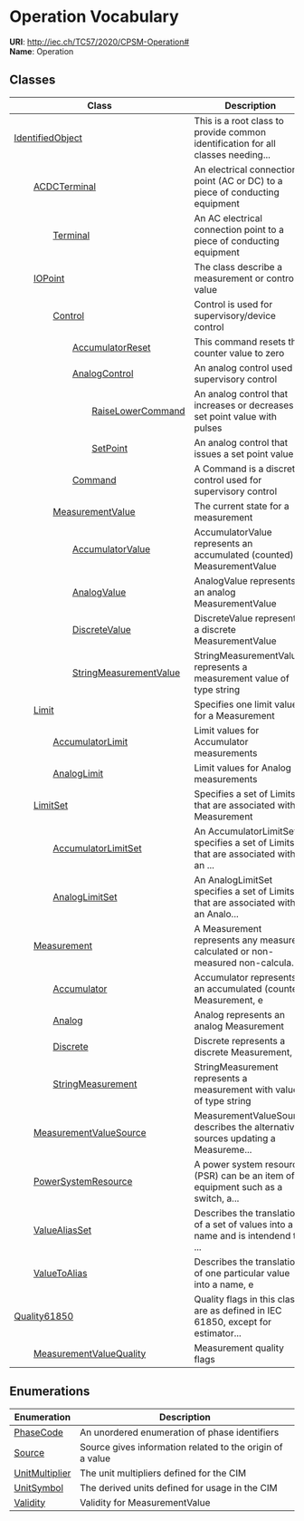 # Operation Vocabulary



**URI**: http://iec.ch/TC57/2020/CPSM-Operation#<br />
**Name**: Operation



## Classes

| Class | Description |
| --- | --- |
| [IdentifiedObject](IdentifiedObject.md) | This is a root class to provide common identification for all classes needing... |
| &nbsp;&nbsp;&nbsp;&nbsp;&nbsp;&nbsp;&nbsp;&nbsp;[ACDCTerminal](ACDCTerminal.md) | An electrical connection point (AC or DC) to a piece of conducting equipment |
| &nbsp;&nbsp;&nbsp;&nbsp;&nbsp;&nbsp;&nbsp;&nbsp;&nbsp;&nbsp;&nbsp;&nbsp;&nbsp;&nbsp;&nbsp;&nbsp;[Terminal](Terminal.md) | An AC electrical connection point to a piece of conducting equipment |
| &nbsp;&nbsp;&nbsp;&nbsp;&nbsp;&nbsp;&nbsp;&nbsp;[IOPoint](IOPoint.md) | The class describe a measurement or control value |
| &nbsp;&nbsp;&nbsp;&nbsp;&nbsp;&nbsp;&nbsp;&nbsp;&nbsp;&nbsp;&nbsp;&nbsp;&nbsp;&nbsp;&nbsp;&nbsp;[Control](Control.md) | Control is used for supervisory/device control |
| &nbsp;&nbsp;&nbsp;&nbsp;&nbsp;&nbsp;&nbsp;&nbsp;&nbsp;&nbsp;&nbsp;&nbsp;&nbsp;&nbsp;&nbsp;&nbsp;&nbsp;&nbsp;&nbsp;&nbsp;&nbsp;&nbsp;&nbsp;&nbsp;[AccumulatorReset](AccumulatorReset.md) | This command resets the counter value to zero |
| &nbsp;&nbsp;&nbsp;&nbsp;&nbsp;&nbsp;&nbsp;&nbsp;&nbsp;&nbsp;&nbsp;&nbsp;&nbsp;&nbsp;&nbsp;&nbsp;&nbsp;&nbsp;&nbsp;&nbsp;&nbsp;&nbsp;&nbsp;&nbsp;[AnalogControl](AnalogControl.md) | An analog control used for supervisory control |
| &nbsp;&nbsp;&nbsp;&nbsp;&nbsp;&nbsp;&nbsp;&nbsp;&nbsp;&nbsp;&nbsp;&nbsp;&nbsp;&nbsp;&nbsp;&nbsp;&nbsp;&nbsp;&nbsp;&nbsp;&nbsp;&nbsp;&nbsp;&nbsp;&nbsp;&nbsp;&nbsp;&nbsp;&nbsp;&nbsp;&nbsp;&nbsp;[RaiseLowerCommand](RaiseLowerCommand.md) | An analog control that increases or decreases a set point value with pulses |
| &nbsp;&nbsp;&nbsp;&nbsp;&nbsp;&nbsp;&nbsp;&nbsp;&nbsp;&nbsp;&nbsp;&nbsp;&nbsp;&nbsp;&nbsp;&nbsp;&nbsp;&nbsp;&nbsp;&nbsp;&nbsp;&nbsp;&nbsp;&nbsp;&nbsp;&nbsp;&nbsp;&nbsp;&nbsp;&nbsp;&nbsp;&nbsp;[SetPoint](SetPoint.md) | An analog control that issues a set point value |
| &nbsp;&nbsp;&nbsp;&nbsp;&nbsp;&nbsp;&nbsp;&nbsp;&nbsp;&nbsp;&nbsp;&nbsp;&nbsp;&nbsp;&nbsp;&nbsp;&nbsp;&nbsp;&nbsp;&nbsp;&nbsp;&nbsp;&nbsp;&nbsp;[Command](Command.md) | A Command is a discrete control used for supervisory control |
| &nbsp;&nbsp;&nbsp;&nbsp;&nbsp;&nbsp;&nbsp;&nbsp;&nbsp;&nbsp;&nbsp;&nbsp;&nbsp;&nbsp;&nbsp;&nbsp;[MeasurementValue](MeasurementValue.md) | The current state for a measurement |
| &nbsp;&nbsp;&nbsp;&nbsp;&nbsp;&nbsp;&nbsp;&nbsp;&nbsp;&nbsp;&nbsp;&nbsp;&nbsp;&nbsp;&nbsp;&nbsp;&nbsp;&nbsp;&nbsp;&nbsp;&nbsp;&nbsp;&nbsp;&nbsp;[AccumulatorValue](AccumulatorValue.md) | AccumulatorValue represents an accumulated (counted) MeasurementValue |
| &nbsp;&nbsp;&nbsp;&nbsp;&nbsp;&nbsp;&nbsp;&nbsp;&nbsp;&nbsp;&nbsp;&nbsp;&nbsp;&nbsp;&nbsp;&nbsp;&nbsp;&nbsp;&nbsp;&nbsp;&nbsp;&nbsp;&nbsp;&nbsp;[AnalogValue](AnalogValue.md) | AnalogValue represents an analog MeasurementValue |
| &nbsp;&nbsp;&nbsp;&nbsp;&nbsp;&nbsp;&nbsp;&nbsp;&nbsp;&nbsp;&nbsp;&nbsp;&nbsp;&nbsp;&nbsp;&nbsp;&nbsp;&nbsp;&nbsp;&nbsp;&nbsp;&nbsp;&nbsp;&nbsp;[DiscreteValue](DiscreteValue.md) | DiscreteValue represents a discrete MeasurementValue |
| &nbsp;&nbsp;&nbsp;&nbsp;&nbsp;&nbsp;&nbsp;&nbsp;&nbsp;&nbsp;&nbsp;&nbsp;&nbsp;&nbsp;&nbsp;&nbsp;&nbsp;&nbsp;&nbsp;&nbsp;&nbsp;&nbsp;&nbsp;&nbsp;[StringMeasurementValue](StringMeasurementValue.md) | StringMeasurementValue represents a measurement value of type string |
| &nbsp;&nbsp;&nbsp;&nbsp;&nbsp;&nbsp;&nbsp;&nbsp;[Limit](Limit.md) | Specifies one limit value for a Measurement |
| &nbsp;&nbsp;&nbsp;&nbsp;&nbsp;&nbsp;&nbsp;&nbsp;&nbsp;&nbsp;&nbsp;&nbsp;&nbsp;&nbsp;&nbsp;&nbsp;[AccumulatorLimit](AccumulatorLimit.md) | Limit values for Accumulator measurements |
| &nbsp;&nbsp;&nbsp;&nbsp;&nbsp;&nbsp;&nbsp;&nbsp;&nbsp;&nbsp;&nbsp;&nbsp;&nbsp;&nbsp;&nbsp;&nbsp;[AnalogLimit](AnalogLimit.md) | Limit values for Analog measurements |
| &nbsp;&nbsp;&nbsp;&nbsp;&nbsp;&nbsp;&nbsp;&nbsp;[LimitSet](LimitSet.md) | Specifies a set of Limits that are associated with a Measurement |
| &nbsp;&nbsp;&nbsp;&nbsp;&nbsp;&nbsp;&nbsp;&nbsp;&nbsp;&nbsp;&nbsp;&nbsp;&nbsp;&nbsp;&nbsp;&nbsp;[AccumulatorLimitSet](AccumulatorLimitSet.md) | An AccumulatorLimitSet specifies a set of Limits that are associated with an ... |
| &nbsp;&nbsp;&nbsp;&nbsp;&nbsp;&nbsp;&nbsp;&nbsp;&nbsp;&nbsp;&nbsp;&nbsp;&nbsp;&nbsp;&nbsp;&nbsp;[AnalogLimitSet](AnalogLimitSet.md) | An AnalogLimitSet specifies a set of Limits that are associated with an Analo... |
| &nbsp;&nbsp;&nbsp;&nbsp;&nbsp;&nbsp;&nbsp;&nbsp;[Measurement](Measurement.md) | A Measurement represents any measured, calculated or non-measured non-calcula... |
| &nbsp;&nbsp;&nbsp;&nbsp;&nbsp;&nbsp;&nbsp;&nbsp;&nbsp;&nbsp;&nbsp;&nbsp;&nbsp;&nbsp;&nbsp;&nbsp;[Accumulator](Accumulator.md) | Accumulator represents an accumulated (counted) Measurement, e |
| &nbsp;&nbsp;&nbsp;&nbsp;&nbsp;&nbsp;&nbsp;&nbsp;&nbsp;&nbsp;&nbsp;&nbsp;&nbsp;&nbsp;&nbsp;&nbsp;[Analog](Analog.md) | Analog represents an analog Measurement |
| &nbsp;&nbsp;&nbsp;&nbsp;&nbsp;&nbsp;&nbsp;&nbsp;&nbsp;&nbsp;&nbsp;&nbsp;&nbsp;&nbsp;&nbsp;&nbsp;[Discrete](Discrete.md) | Discrete represents a discrete Measurement, i |
| &nbsp;&nbsp;&nbsp;&nbsp;&nbsp;&nbsp;&nbsp;&nbsp;&nbsp;&nbsp;&nbsp;&nbsp;&nbsp;&nbsp;&nbsp;&nbsp;[StringMeasurement](StringMeasurement.md) | StringMeasurement represents a measurement with values of type string |
| &nbsp;&nbsp;&nbsp;&nbsp;&nbsp;&nbsp;&nbsp;&nbsp;[MeasurementValueSource](MeasurementValueSource.md) | MeasurementValueSource describes the alternative sources updating a Measureme... |
| &nbsp;&nbsp;&nbsp;&nbsp;&nbsp;&nbsp;&nbsp;&nbsp;[PowerSystemResource](PowerSystemResource.md) | A power system resource (PSR) can be an item of equipment such as a switch, a... |
| &nbsp;&nbsp;&nbsp;&nbsp;&nbsp;&nbsp;&nbsp;&nbsp;[ValueAliasSet](ValueAliasSet.md) | Describes the translation of a set of values into a name and is intendend to ... |
| &nbsp;&nbsp;&nbsp;&nbsp;&nbsp;&nbsp;&nbsp;&nbsp;[ValueToAlias](ValueToAlias.md) | Describes the translation of one particular value into a name, e |
| [Quality61850](Quality61850.md) | Quality flags in this class are as defined in IEC 61850, except for estimator... |
| &nbsp;&nbsp;&nbsp;&nbsp;&nbsp;&nbsp;&nbsp;&nbsp;[MeasurementValueQuality](MeasurementValueQuality.md) | Measurement quality flags |





## Enumerations

| Enumeration | Description |
| --- | --- |
| [PhaseCode](PhaseCode.md) | An unordered enumeration of phase identifiers |
| [Source](Source.md) | Source gives information related to the origin of a value |
| [UnitMultiplier](UnitMultiplier.md) | The unit multipliers defined for the CIM |
| [UnitSymbol](UnitSymbol.md) | The derived units defined for usage in the CIM |
| [Validity](Validity.md) | Validity for MeasurementValue |




